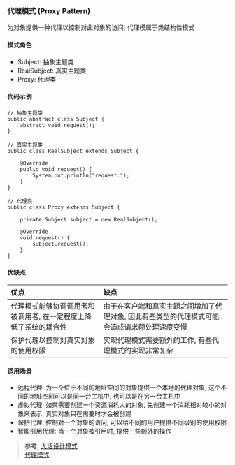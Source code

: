 ### 代理模式 (Proxy Pattern)
为对象提供一种代理以控制对此对象的访问; 代理模属于类结构性模式

#### 模式角色
- Subject: 抽象主题类
- RealSubject: 真实主题类
- Proxy: 代理类


#### 代码示例
```
// 抽象主题类
public abstract class Subject {
    abstract void request();
}

// 真实主题类
public class RealSubject extends Subject {

    @Override
    public void request() {
        System.out.println("request.");
    }
}

// 代理类
public class Proxy extends Subject {

    private Subject subject = new RealSubject();

    @Override
    void request() {
        subject.request();
    }
}
```

#### 优缺点

| 优点 | 缺点 |
| :--- | :--- |
| 代理模式能够协调调用者和被调用者, 在一定程度上降低了系统的耦合性 | 由于在客户端和真实主题之间增加了代理对象, 因此有些类型的代理模式可能会造成请求额处理速度变慢 |
| 保护代理以控制对真实对象的使用权限 | 实现代理模式需要额外的工作, 有些代理模式的实现非常复杂 |

#### 适用场景
- 远程代理: 为一个位于不同的地址空间的对象提供一个本地的代理对象, 这个不同的地址空间可以是同一台主机中, 也可以是在另一台主机中
- 虚拟代理: 如果需要创建一个资源消耗大的对象, 先创建一个消耗相对较小的对象来表示, 真实对象只在需要时才会被创建
- 保护代理: 控制对一个对象的访问, 可以给不同的用户提供不同级别的使用权限
- 智能引用代理: 当一个对象被引用时, 提供一些额外的操作

>**参考:**
[大话设计模式](https://book.douban.com/subject/2334288/)   
[代理模式](https://design-patterns.readthedocs.io/zh_CN/latest/structural_patterns/proxy.html)
